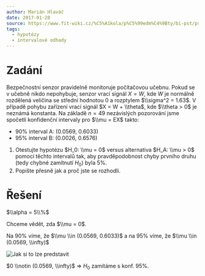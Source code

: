 ```yaml
---
author: Marián Hlaváč
date: 2017-01-28
source: https://www.fit-wiki.cz/%C5%A1kola/p%C5%99edm%C4%9Bty/bi-pst/pst_zkou%C5%A1ka_2015-01-14#příklad_7
tags:
  - hypotézy
  - intervalové odhady
---
```


# Zadání

Bezpečnostní senzor pravidelně monitoruje počítačovou učebnu. Pokud se v učebně nikdo nepohybuje, senzor vrací signál $X = W$, kde $W$ je normálně rozdělená veličina se střední hodnotou $0$ a rozptylem $\\sigma^2 = 1.63$. V případě pohybu zařízení vrací signál $X = W + \\theta$, kde $\\theta > 0$ je neznámá konstanta. Na základě $n = 49$ nezávislých pozorování jsme spočetli konfidenční intervaly pro $\\mu = EX$ takto:

- 90% interval A: (0.0569, 0.6033)
- 95% interval B: (0.0026, 0.6576)


1. Otestujte hypotézu $H_0: \\mu = 0$ versus alternativa $H_A: \\mu > 0$ pomocí těchto intervalů tak, aby pravděpodobnost chyby prvního druhu (tedy chybné zamítnutí $H_0$) byla 5%.
2. Popište přesně jak a proč jste se rozhodli.

# Řešení

$\\alpha = 5\\%$

Chceme vědět, zda $\\mu = 0$.

Na 90% víme, že $\\mu \\in (0.0569, 0.6033)$ a na 95% víme, že $\\mu \\in (0.0569, \\infty)$

![Jak si to lze predstavit](http://i.imgur.com/8uSJnMR.png)

$0 \\notin (0.0569, \\infty)$ => $H_0$ zamítáme s konf. 95%.
